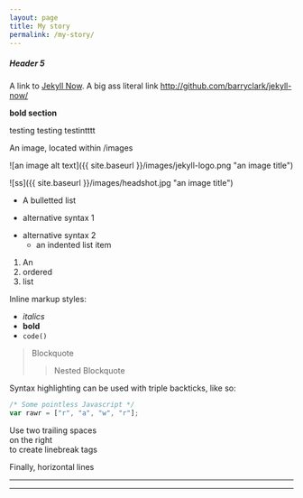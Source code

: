 ```yaml
---
layout: page
title: My story
permalink: /my-story/
---
```




##### Header 5

A link to [Jekyll Now](http://github.com/barryclark/jekyll-now/). A big ass literal link <http://github.com/barryclark/jekyll-now/>

**bold section**

testing
testing
testintttt


An image, located within /images

![an image alt text]({{ site.baseurl }}/images/jekyll-logo.png "an image title")

![ss]({{ site.baseurl }}/images/headshot.jpg "an image title")

* A bulletted list
- alternative syntax 1
+ alternative syntax 2
  - an indented list item

1. An
2. ordered
3. list

Inline markup styles:

- _italics_
- **bold**
- `code()`

> Blockquote
>> Nested Blockquote

Syntax highlighting can be used with triple backticks, like so:

```javascript
/* Some pointless Javascript */
var rawr = ["r", "a", "w", "r"];
```

Use two trailing spaces  
on the right  
to create linebreak tags  

Finally, horizontal lines

----
****
